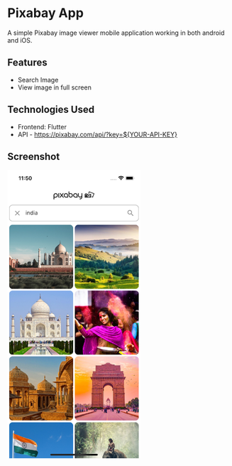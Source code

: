 # Pixabay App

A simple Pixabay image viewer mobile application working in both android and iOS.

## Features

- Search Image
- View image in full screen

## Technologies Used

- Frontend: Flutter
- API - https://pixabay.com/api/?key=${YOUR-API-KEY}

## Screenshot

<img src="readme/pixabay_app_india.png" width=300>
